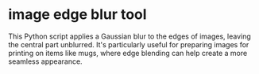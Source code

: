 # image edge blur tool
 This Python script applies a Gaussian blur to the edges of images, leaving the central part unblurred. It's particularly useful for preparing images for printing on items like mugs, where edge blending can help create a more seamless appearance.
